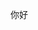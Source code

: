 你好

<!---
fishcpy/fishcpy is a ✨ special ✨ repository because its `README.md` (this file) appears on your GitHub profile.
You can click the Preview link to take a look at your changes.
--->
